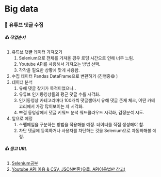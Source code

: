 # Big data

### 🚀️ 유튜브 댓글 수집

##### 👍 작업순서

1. 유튜브 댓글 데이터 가져오기
    1. Selenium으로 전체를 가져올 경우 로딩 시간으로 인해 너무 느림.
    2. Youtube API를 사용해서 가져오는 방법 선택.
    3. 각각을 필요한 상황에 맞게 사용함.
2. 수집 데이터 Pandas DataFrame으로 변환하기 (진행중😄 )
3. 데이터 분석
    1. 유해 댓글 찾기가 목적이었으나..
    2. 유튜브 인기동영상들의 평균 댓글 수를 시각화.
    3. 인기동영상 카테고리마다 100개씩 댓글뽑아서 유해 댓글 존재 체크, 어떤 카테고리에서 가장 많이보이는 지 시각화.
    4. 쁘걸 동영상에서 댓글 키워드 분석 워드클라우드 시각화, 감정분석 시도.
4. 앞으로 예정
    1. 스팸메일을 구분하는 방법을 적용해볼 예정. 데이터를 직접 생성해야 함.
    2. 차단 댓글에 등록하거나 사용자를 차단하는 것을 Selenium으로 자동화해볼 예정.

##### 👍 참고 URL

1. [Selenium공부](<https://www.youtube.com/watch?v=yQ20jZwDjTE](https://)>)
2. [Youtube API 이용 & CSV, JSON변환(유료, API이용법만 참고)](https://www.youtube.com/watch?v=Mzj3_FjuDuI)
